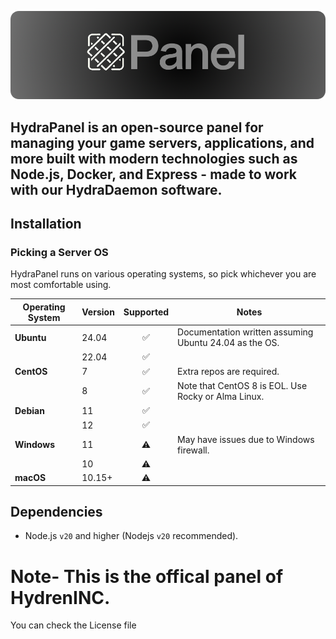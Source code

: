 <p align="center">
    <img src="https://raw.githubusercontent.com/HydraLabs-beta/sedar/main/hydrapanel2.png" alt="HydraPanel Logo">
</p>
<h2> HydraPanel is an open-source panel for managing your game servers, applications, and more built with modern technologies such as Node.js, Docker, and Express - made to work with our HydraDaemon software.</h2>

## Installation
### Picking a Server OS

HydraPanel runs on various operating systems, so pick whichever you are most comfortable using.

| Operating System | Version |     Supported      | Notes                                                       |
|------------------|---------|:------------------:|-------------------------------------------------------------|
| **Ubuntu**       | 24.04   | ✅ | Documentation written assuming Ubuntu 24.04 as the OS. |
|                  | 22.04   | ✅ |                                                             |
| **CentOS**       | 7       | ✅ | Extra repos are required.                                   |
|                  | 8       | ✅ | Note that CentOS 8 is EOL. Use Rocky or Alma Linux.         |
| **Debian**       | 11      | ✅ |                                                             |
|                  | 12      | ✅ |                                                             |
| **Windows**      | 11      | ⚠️ | May have issues due to Windows firewall.                   |
|                  | 10      | ⚠️ |                                                             |
| **macOS**        | 10.15+  | ⚠️ |                                                             |

## Dependencies

* Node.js `v20` and higher (Nodejs `v20` recommended).

# Note- This is the offical panel of HydrenINC. 

You can check the License file
